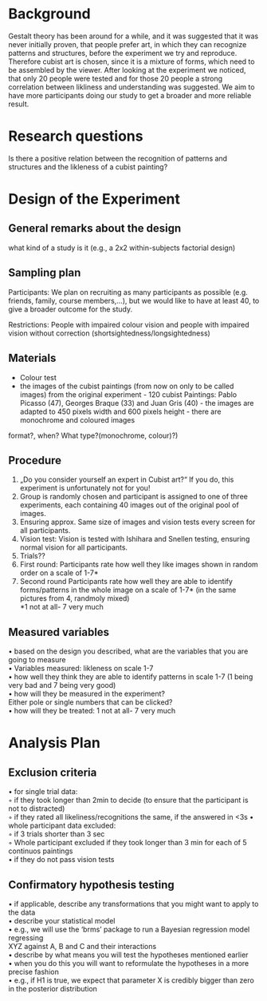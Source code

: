 
# Background
Gestalt theory has been around for a while, and it was suggested that it was never initially proven, that people prefer art, in which they can recognize patterns and structures, before the experiment we try and reproduce. Therefore cubist art is chosen, since it is a mixture of forms, which need to be assembled by the viewer. After looking at the experiment we noticed, that only 20 people were tested and for those 20 people a strong correlation between likliness and understanding was suggested. We aim to have more participants doing our study to get a broader and more reliable result. 

# Research questions
Is there a positive relation between the recognition of patterns and structures and the likleness of a cubist painting?

# Design of the Experiment

## General remarks about the design
what kind of a study is it (e.g., a 2x2 within-subjects factorial design)


## Sampling plan

Participants: We plan on recruiting as many participants as possible (e.g. friends, family, course members,…), but we would like to have at least 40, to give a broader outcome for the study.

Restrictions: People with impaired colour vision and people with impaired vision without correction (shortsightedness/longsightedness) 


## Materials

   - Colour test <br>
   - the images of the cubist paintings (from now on only to be called images) from the original experiment 
         - 120 cubist Paintings: Pablo Picasso (47), Georges Braque (33) and Juan Gris (40)
         - the images are adapted to 450 pixels width and 600 pixels height 
         - there are monochrome and coloured images 
   
   format?, when? What type?(monochrome, colour)?)

## Procedure

1. „Do you consider yourself an expert in Cubist art?“ If you do, this experiment is unfortunately not for you! <br>
2. Group is randomly chosen and participant is assigned to one of three experiments, each containing 40 images out of the original pool of images.<br>
3. Ensuring approx. Same size of images and vision tests every screen for all participants.<br>
4. Vision test: Vision is tested with Ishihara and Snellen testing, ensuring normal vision for all participants.<br>
5. Trials?? <br>
6. First round: Participants rate how well they like images shown in random order on a scale of 1-7*<br>
7. Second round Participants rate how well they are able to identify forms/patterns  in the whole image on a scale of 1-7* (in the same pictures from 4, randmoly mixed)<br>
*1 not at all- 7 very much

## Measured variables
• based on the design you described, what are the variables that you are going to measure <br> 
  • Variables measured: likleness on scale 1-7 <br>
  • how well they think they are able to identify patterns in scale 1-7 (1 being very bad and 7 being very good) <br>
• how will they be measured in the experiment? <br>
    Either pole or single numbers that can be clicked? <br>
• how will they be treated: 1 not at all- 7 very much


# Analysis Plan

## Exclusion criteria
• for single trial data: <br>
        ◦ if they took longer than 2min to decide (to ensure that the participant is not to distracted)<br>
        ◦ if they rated all likeliness/recognitions the same, if the answered in <3s 
    • whole participant data excluded:<br>
        ◦  if 3 trials shorter than 3 sec<br>
        ◦ Whole participant excluded if they took longer than 3 min for each of 5 continuos paintings<br>
    • if they do not pass vision tests<br>


## Confirmatory hypothesis testing
  • if applicable, describe any transformations that you might want to apply to the data<br>
  • describe your statistical model <br>
        • e.g., we will use the ‘brms’ package to run a Bayesian regression model regressing <br>
        XYZ against A, B and C and their interactions<br>
  • describe by what means you will test the hypotheses mentioned earlier <br>
  • when you do this you will want to reformulate the hypotheses in a more precise fashion <br>
     • e.g., if H1 is true, we expect that parameter X is credibly bigger than zero in the posterior distribution <br>  


